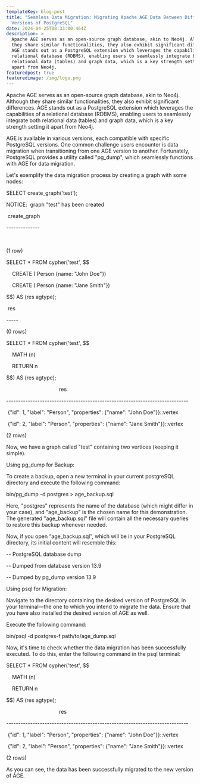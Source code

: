 ```yaml
---
templateKey: blog-post
title: "Seamless Data Migration: Migrating Apache AGE Data Between Different
  Versions of PostgreSQL"
date: 2024-04-25T08:33:00.464Z
description: >
  Apache AGE serves as an open-source graph database, akin to Neo4j. Although
  they share similar functionalities, they also exhibit significant differences.
  AGE stands out as a PostgreSQL extension which leverages the capabilities of a
  relational database (RDBMS), enabling users to seamlessly integrate both
  relational data (tables) and graph data, which is a key strength setting it
  apart from Neo4j.
featuredpost: true
featuredimage: /img/logo.png
---
```

<!--StartFragment-->

Apache AGE serves as an open-source graph database, akin to Neo4j. Although they share similar functionalities, they also exhibit significant differences. AGE stands out as a PostgreSQL extension which leverages the capabilities of a relational database (RDBMS), enabling users to seamlessly integrate both relational data (tables) and graph data, which is a key strength setting it apart from Neo4j.



AGE is available in various versions, each compatible with specific PostgreSQL versions. One common challenge users encounter is data migration when transitioning from one AGE version to another. Fortunately, PostgreSQL provides a utility called "pg_dump", which seamlessly functions with AGE for data migration.



Let's exemplify the data migration process by creating a graph with some nodes:



SELECT create_graph('test');



NOTICE:  graph "test" has been created

 create_graph 

\--------------

 

(1 row)



SELECT * FROM cypher('test', $$

    CREATE (:Person {name: "John Doe"})

    CREATE (:Person {name: "Jane Smith"})

$$) AS (res agtype);



 res 

\-----

(0 rows)



SELECT * FROM cypher('test', $$

    MATH (n)

    RETURN n

$$) AS (res agtype);



                                    res                                     

\----------------------------------------------------------------------------

 {"id": 1, "label": "Person", "properties": {"name": "John Doe"}}::vertex

 {"id": 2, "label": "Person", "properties": {"name": "Jane Smith"}}::vertex

(2 rows)



Now, we have a graph called "test" containing two vertices (keeping it simple).



Using pg_dump for Backup:



To create a backup, open a new terminal in your current postgreSQL directory and execute the following command:



bin/pg_dump -d postgres > age_backup.sql



Here, "postgres" represents the name of the database (which might differ in your case), and "age_backup" is the chosen name for this demonstration. The generated "age_backup.sql" file will contain all the necessary queries to restore this backup whenever needed.



Now, if you open “age_backup.sql”, which will be in your PostgreSQL directory, its initial content will resemble this:



\-- PostgreSQL database dump

\-- Dumped from database version 13.9

\-- Dumped by pg_dump version 13.9



Using psql for Migration:



Navigate to the directory containing the desired version of PostgreSQL in your terminal—the one to which you intend to migrate the data. Ensure that you have also installed the desired version of AGE as well.



Execute the following command:



bin/psql -d postgres-f path/to/age_dump.sql



Now, it's time to check whether the data migration has been successfully executed. To do this, enter the following command in the psql terminal:



SELECT * FROM cypher('test', $$

    MATH (n)

    RETURN n

$$) AS (res agtype);



                                    res                                     

\----------------------------------------------------------------------------

 {"id": 1, "label": "Person", "properties": {"name": "John Doe"}}::vertex

 {"id": 2, "label": "Person", "properties": {"name": "Jane Smith"}}::vertex

(2 rows)



As you can see, the data has been successfully migrated to the new version of AGE.



<!--EndFragment-->